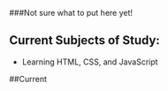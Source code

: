 ###Not sure what to put here yet!

## Current Subjects of Study:
- Learning HTML, CSS, and JavaScript

##Current 
